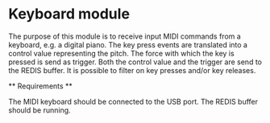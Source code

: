 Keyboard module
===============

The purpose of this module is to receive input MIDI commands from a keyboard, e.g. a digital piano. The key press events are translated into a control value representing the pitch. The force with which the key is pressed is send as trigger. Both the control value and the trigger are send to the REDIS buffer. It is possible to filter on key presses and/or key releases.


** Requirements **

The MIDI keyboard should be connected to the USB port.
The REDIS buffer should be running.
